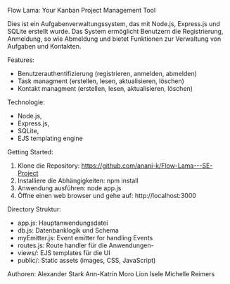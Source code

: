 Flow Lama: Your Kanban Project Management Tool

Dies ist ein Aufgabenverwaltungssystem, das mit Node.js, Express.js und SQLite erstellt wurde.
Das System ermöglicht Benutzern die Registrierung, Anmeldung, so wie Abmeldung und bietet Funktionen zur Verwaltung von Aufgaben und Kontakten.


Features:
  - Benutzerauthentifizierung (registrieren, anmelden, abmelden)
  - Task managment (erstellen, lesen, aktualisieren, löschen)
  - Kontakt managment (erstellen, lesen, aktualisieren, löschen)


Technologie:
  - Node.js,
  - Express.js,
  - SQLite,
  - EJS templating engine


Getting Started:

  1. Klone die Repository: https://github.com/anani-k/Flow-Lama---SE-Project
  2. Installiere die Abhängigkeiten: npm install
  3. Anwendung ausführen: node app.js
  4. Öffne einen web browser und gehe auf: http://localhost:3000


Directory Struktur:
  - app.js: Hauptanwendungsdatei
  - db.js: Datenbanklogik und Schema
  - myEmitter.js: Event emitter for handling Events
  - routes.js: Route handler für die Anwendungen-
  - views/: EJS templates für die UI
  - public/: Static assets (images, CSS, JavaScript)


Authoren: 
  Alexander Stark
  Ann-Katrin Moro
  Lion Isele
  Michelle Reimers
